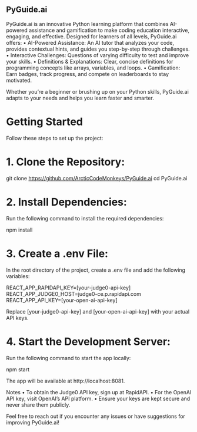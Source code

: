 ## PyGuide.ai

PyGuide.ai is an innovative Python learning platform that combines AI-powered assistance and gamification to make coding education interactive, engaging, and effective. Designed for learners of all levels, PyGuide.ai offers:
	•	AI-Powered Assistance: An AI tutor that analyzes your code, provides contextual hints, and guides you step-by-step through challenges.
	•	Interactive Challenges: Questions of varying difficulty to test and improve your skills.
	•	Definitions & Explanations: Clear, concise definitions for programming concepts like arrays, variables, and loops.
	•	Gamification: Earn badges, track progress, and compete on leaderboards to stay motivated.

Whether you’re a beginner or brushing up on your Python skills, PyGuide.ai adapts to your needs and helps you learn faster and smarter.

# Getting Started

Follow these steps to set up the project:

# 1.	Clone the Repository:

git clone https://github.com/ArcticCodeMonkeys/PyGuide.ai
cd PyGuide.ai 


# 2.	Install Dependencies:
Run the following command to install the required dependencies:

npm install  


# 3.	Create a .env File:
In the root directory of the project, create a .env file and add the following variables:

REACT_APP_RAPIDAPI_KEY=[your-judge0-api-key]  
REACT_APP_JUDGE0_HOST=judge0-ce.p.rapidapi.com  
REACT_APP_API_KEY=[your-open-ai-api-key]  

Replace [your-judge0-api-key] and [your-open-ai-api-key] with your actual API keys.

# 4.	Start the Development Server:
Run the following command to start the app locally:

npm start  

The app will be available at http://localhost:8081.

Notes
	•	To obtain the Judge0 API key, sign up at RapidAPI.
	•	For the OpenAI API key, visit OpenAI’s API platform.
	•	Ensure your keys are kept secure and never share them publicly.

Feel free to reach out if you encounter any issues or have suggestions for improving PyGuide.ai!
